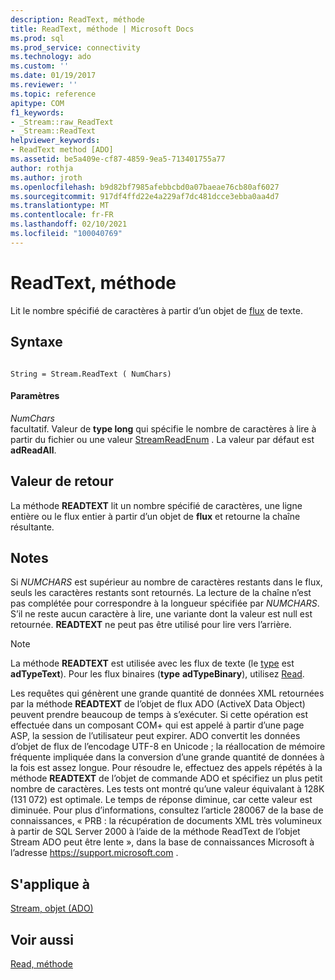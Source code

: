 ```yaml
---
description: ReadText, méthode
title: ReadText, méthode | Microsoft Docs
ms.prod: sql
ms.prod_service: connectivity
ms.technology: ado
ms.custom: ''
ms.date: 01/19/2017
ms.reviewer: ''
ms.topic: reference
apitype: COM
f1_keywords:
- _Stream::raw_ReadText
- _Stream::ReadText
helpviewer_keywords:
- ReadText method [ADO]
ms.assetid: be5a409e-cf87-4859-9ea5-713401755a77
author: rothja
ms.author: jroth
ms.openlocfilehash: b9d82bf7985afebbcbd0a07baeae76cb80af6027
ms.sourcegitcommit: 917df4ffd22e4a229af7dc481dcce3ebba0aa4d7
ms.translationtype: MT
ms.contentlocale: fr-FR
ms.lasthandoff: 02/10/2021
ms.locfileid: "100040769"
---
```

# <a name="readtext-method"></a>ReadText, méthode
Lit le nombre spécifié de caractères à partir d’un objet de [flux](./stream-object-ado.md) de texte.  
  
## <a name="syntax"></a>Syntaxe  
  
```  
  
String = Stream.ReadText ( NumChars)  
```  
  
#### <a name="parameters"></a>Paramètres  
 *NumChars*  
 facultatif. Valeur de **type long** qui spécifie le nombre de caractères à lire à partir du fichier ou une valeur [StreamReadEnum](./streamreadenum.md) . La valeur par défaut est **adReadAll**.  
  
## <a name="return-value"></a>Valeur de retour  
 La méthode **READTEXT** lit un nombre spécifié de caractères, une ligne entière ou le flux entier à partir d’un objet de **flux** et retourne la chaîne résultante.  
  
## <a name="remarks"></a>Notes  
 Si *NUMCHARS* est supérieur au nombre de caractères restants dans le flux, seuls les caractères restants sont retournés. La lecture de la chaîne n’est pas complétée pour correspondre à la longueur spécifiée par *NUMCHARS*. S’il ne reste aucun caractère à lire, une variante dont la valeur est null est retournée. **READTEXT** ne peut pas être utilisé pour lire vers l’arrière.  
  
> [!NOTE]
>  La méthode **READTEXT** est utilisée avec les flux de texte (le [type](./type-property-ado-stream.md) est **adTypeText**). Pour les flux binaires (**type** **adTypeBinary**), utilisez [Read](./read-method.md).  
  
 Les requêtes qui génèrent une grande quantité de données XML retournées par la méthode **READTEXT** de l’objet de flux ADO (ActiveX Data Object) peuvent prendre beaucoup de temps à s’exécuter. Si cette opération est effectuée dans un composant COM+ qui est appelé à partir d’une page ASP, la session de l’utilisateur peut expirer. ADO convertit les données d’objet de flux de l’encodage UTF-8 en Unicode ; la réallocation de mémoire fréquente impliquée dans la conversion d’une grande quantité de données à la fois est assez longue. Pour résoudre le, effectuez des appels répétés à la méthode **READTEXT** de l’objet de commande ADO et spécifiez un plus petit nombre de caractères. Les tests ont montré qu’une valeur équivalant à 128K (131 072) est optimale. Le temps de réponse diminue, car cette valeur est diminuée. Pour plus d’informations, consultez l’article 280067 de la base de connaissances, « PRB : la récupération de documents XML très volumineux à partir de SQL Server 2000 à l’aide de la méthode ReadText de l’objet Stream ADO peut être lente », dans la base de connaissances Microsoft à l’adresse https://support.microsoft.com .  
  
## <a name="applies-to"></a>S'applique à  
 [Stream, objet (ADO)](./stream-object-ado.md)  
  
## <a name="see-also"></a>Voir aussi  
 [Read, méthode](./read-method.md)